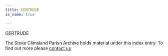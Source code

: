 ```yaml
---
title: GERTRUDE
is_name: true

---
```


GERTRUDE


The Stoke Climsland Parish Archive holds material under this index entry. To find out more please [contact us](/contact/)
